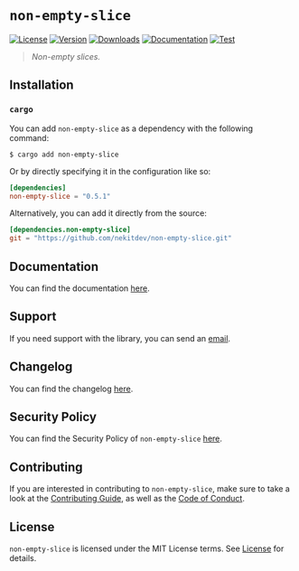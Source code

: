 # `non-empty-slice`

[![License][License Badge]][License]
[![Version][Version Badge]][Crate]
[![Downloads][Downloads Badge]][Crate]
[![Documentation][Documentation Badge]][Documentation]
[![Test][Test Badge]][Actions]

> *Non-empty slices.*

## Installation

### `cargo`

You can add `non-empty-slice` as a dependency with the following command:

```console
$ cargo add non-empty-slice
```

Or by directly specifying it in the configuration like so:

```toml
[dependencies]
non-empty-slice = "0.5.1"
```

Alternatively, you can add it directly from the source:

```toml
[dependencies.non-empty-slice]
git = "https://github.com/nekitdev/non-empty-slice.git"
```

## Documentation

You can find the documentation [here][Documentation].

## Support

If you need support with the library, you can send an [email][Email].

## Changelog

You can find the changelog [here][Changelog].

## Security Policy

You can find the Security Policy of `non-empty-slice` [here][Security].

## Contributing

If you are interested in contributing to `non-empty-slice`, make sure to take a look at the
[Contributing Guide][Contributing Guide], as well as the [Code of Conduct][Code of Conduct].

## License

`non-empty-slice` is licensed under the MIT License terms. See [License][License] for details.

[Email]: mailto:support@nekit.dev

[Discord]: https://nekit.dev/chat

[Actions]: https://github.com/nekitdev/non-empty-slice/actions

[Changelog]: https://github.com/nekitdev/non-empty-slice/blob/main/CHANGELOG.md
[Code of Conduct]: https://github.com/nekitdev/non-empty-slice/blob/main/CODE_OF_CONDUCT.md
[Contributing Guide]: https://github.com/nekitdev/non-empty-slice/blob/main/CONTRIBUTING.md
[Security]: https://github.com/nekitdev/non-empty-slice/blob/main/SECURITY.md

[License]: https://github.com/nekitdev/non-empty-slice/blob/main/LICENSE

[Crate]: https://crates.io/crates/non-empty-slice
[Documentation]: https://docs.rs/non-empty-slice

[License Badge]: https://img.shields.io/crates/l/non-empty-slice
[Version Badge]: https://img.shields.io/crates/v/non-empty-slice
[Downloads Badge]: https://img.shields.io/crates/dr/non-empty-slice
[Documentation Badge]: https://img.shields.io/docsrs/non-empty-slice
[Test Badge]: https://github.com/nekitdev/non-empty-slice/workflows/test/badge.svg
